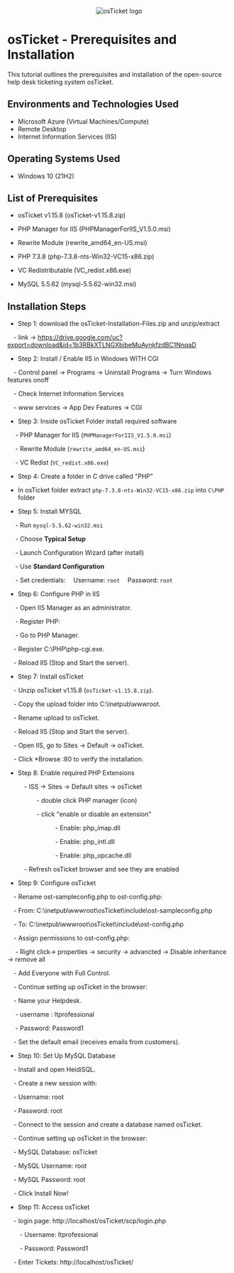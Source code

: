 <p align="center">
<img src="https://i.imgur.com/Clzj7Xs.png" alt="osTicket logo"/>
</p>

<h1>osTicket - Prerequisites and Installation</h1>
This tutorial outlines the prerequisites and installation of the open-source help desk ticketing system osTicket.<br />

<h2>Environments and Technologies Used</h2>

- Microsoft Azure (Virtual Machines/Compute)
- Remote Desktop
- Internet Information Services (IIS)

<h2>Operating Systems Used </h2>

- Windows 10</b> (21H2)

<h2>List of Prerequisites</h2>

- osTicket v1.15.8 (osTicket-v1.15.8.zip)

- PHP Manager for IIS (PHPManagerForIIS_V1.5.0.msi)

- Rewrite Module (rewrite_amd64_en-US.msi)

- PHP 7.3.8 (php-7.3.8-nts-Win32-VC15-x86.zip)

- VC Redistributable (VC_redist.x86.exe)

- MySQL 5.5.62 (mysql-5.5.62-win32.msi)


<h2>Installation Steps</h2>

- Step 1: download the osTicket-Installation-Files.zip and unzip/extract

 - link -> https://drive.google.com/uc?export=download&id=1b3RBkXTLNGXbibeMuAynkfzdBC1NnqaD

- Step 2: Install / Enable IIS in Windows WITH CGI

 - Control panel -> Programs -> Uninstall Programs -> Turn Windows features onoff

 - Check Internet Information Services

 - www services -> App Dev Features -> CGI

- Step 3: Inside osTicket Folder install required software

&emsp; - PHP Manager for IIS (`PHPManagerForIIS_V1.5.0.msi`)
 
 &emsp; - Rewrite Module (`rewrite_amd64_en-US.msi`)
 
 &emsp; - VC Redist (`VC_redist.x86.exe`)

  - Step 4: Create a folder in C drive called "PHP"
    
  - In osTicket folder extract  `php-7.3.8-nts-Win32-VC15-x86.zip` into `C\PHP` folder
    
  - Step 5: Install MYSQL

  &emsp; - Run `mysql-5.5.62-win32.msi`
  
  &emsp; - Choose **Typical Setup**
   
 &emsp; - Launch Configuration Wizard (after install)
 
 &emsp; -  Use **Standard Configuration**
   
 &emsp; - Set credentials:
 &emsp;Username: `root`
 &emsp;Password: `root`

- Step 6: Configure PHP in IIS

 &emsp; - Open IIS Manager as an administrator.

 &emsp; - Register PHP:

 &emsp; - Go to PHP Manager.

 &emsp;- Register C:\PHP\php-cgi.exe.

 &emsp;- Reload IIS (Stop and Start the server).

- Step 7: Install osTicket  

 &emsp;- Unzip osTicket v1.15.8 (`osTicket-v1.15.8.zip`).

 &emsp;- Copy the upload folder into C:\inetpub\wwwroot.

 &emsp;- Rename upload to osTicket.

 &emsp;- Reload IIS (Stop and Start the server).

 &emsp;- Open IIS, go to Sites -> Default -> osTicket.

 &emsp;- Click *Browse :80 to verify the installation.
 
- Step 8: Enable  required PHP Extensions
  
  &emsp;- ISS -> Sites -> Default sites -> osTicket
  
  &emsp;&emsp;&emsp;- double click PHP manager (icon)

  &emsp;&emsp;&emsp;- click "enable or disable an extension" 

  &emsp;&emsp;&emsp;&emsp;&emsp;&emsp;- Enable: php_imap.dll

  &emsp;&emsp;&emsp;&emsp;&emsp;&emsp;- Enable: php_intl.dll

  &emsp;&emsp;&emsp;&emsp;&emsp;&emsp;- Enable: php_opcache.dll

  &emsp;- Refresh osTicket browser and see they are enabled

- Step 9: Configure osTicket
  
&emsp;- Rename ost-sampleconfig.php to ost-config.php:

&emsp;- From: C:\inetpub\wwwroot\osTicket\include\ost-sampleconfig.php

&emsp;- To: C:\inetpub\wwwroot\osTicket\include\ost-config.php

&emsp;- Assign permissions to ost-config.php:

&emsp; - Right click-> properties -> security -> advancted -> Disable inheritance -> remove all

&emsp;- Add Everyone with Full Control.

&emsp;- Continue setting up osTicket in the browser:

&emsp;- Name your Helpdesk.
 
   &emsp; - username : Itprofessional

   &emsp; - Password: Password1

&emsp;- Set the default email (receives emails from customers).

- Step 10: Set Up MySQL Database

&emsp;- Install and open HeidiSQL.

&emsp;- Create a new session with:

&emsp;- Username: root

&emsp;- Password: root

&emsp;- Connect to the session and create a database named osTicket.

&emsp;- Continue setting up osTicket in the browser:

&emsp;- MySQL Database: osTicket

&emsp;- MySQL Username: root

&emsp;- MySQL Password: root

&emsp;- Click Install Now!

- Step 11: Access osTicket

 &emsp;- login page: http://localhost/osTicket/scp/login.php

  &emsp;&emsp;- Username: Itprofessional

  &emsp;&emsp;- Password: Password1

  &emsp;- Enter Tickets: http://localhost/osTicket/
